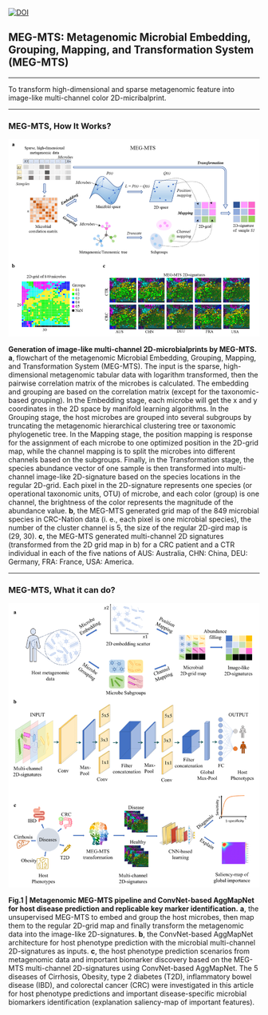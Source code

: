 [![DOI](https://zenodo.org/badge/DOI/10.5281/zenodo.6450642.svg)](https://doi.org/10.5281/zenodo.6450642)


## MEG-MTS: Metagenomic Microbial Embedding, Grouping, Mapping, and Transformation System (MEG-MTS) 

----
To transform high-dimensional and sparse metagenomic feature into image-like multi-channel color 2D-micribalprint.

----
### MEG-MTS, How It Works?
![how-it-works](./cover/MEG-MTS.png)

**Generation of image-like multi-channel 2D-microbialprints by MEG-MTS.** 
**a**, flowchart of the metagenomic Microbial Embedding, Grouping, Mapping, and Transformation System (MEG-MTS). The input is the sparse, high-dimensional metagenomic tabular data with logarithm transformed, then the pairwise correlation matrix of the microbes is calculated. The embedding and grouping are based on the correlation matrix (except for the taxonomic-based grouping). In the Embedding stage, each microbe will get the x and y coordinates in the 2D space by manifold learning algorithms. In the Grouping stage, the host microbes are grouped into several subgroups by truncating the metagenomic hierarchical clustering tree or taxonomic phylogenetic tree. In the Mapping stage, the position mapping is response for the assignment of each microbe to one optimized position in the 2D-grid map, while the channel mapping is to split the microbes into different channels based on the subgroups. Finally, in the Transformation stage, the species abundance vector of one sample is then transformed into multi-channel image-like 2D-signature based on the species locations in the regular 2D-grid. Each pixel in the 2D-signature represents one species (or operational taxonomic units, OTU) of microbe, and each color (group) is one channel, the brightness of the color represents the magnitude of the abundance value. 
**b**, the MEG-MTS generated grid map of the 849 microbial species in CRC-Nation data (i. e., each pixel is one microbial species), the number of the cluster channel is 5, the size of the regular 2D-gird map is (29, 30). 
**c**, the MEG-MTS generated multi-channel 2D signatures (transformed from the 2D grid map in b) for a CRC patient and a CTR individual in each of the five nations of AUS: Australia, CHN: China, DEU: Germany, FRA: France, USA: America. 

----

### MEG-MTS, What it can do?
![whatdo](./cover/MEG-MTS2.png)

**Fig.1 | Metagenomic MEG-MTS pipeline and ConvNet-based AggMapNet for host disease prediction and replicable key marker identification.** 
**a**, the unsupervised MEG-MTS to embed and group the host microbes, then map them to the regular 2D-grid map and finally transform the metagenomic data into the image-like 2D-signatures. 
**b**, the ConvNet-based AggMapNet architecture for host phenotype prediction with the microbial multi-channel 2D-signatures as inputs. 
**c**, the host phenotype prediction scenarios from metagenomic data and important biomarker discovery based on the MEG-MTS multi-channel 2D-signatures using ConvNet-based AggMapNet. The 5 diseases of Cirrhosis, Obesity, type 2 diabetes (T2D), inflammatory bowel disease (IBD), and colorectal cancer (CRC) were investigated in this article for host phenotype predictions and important disease-specific microbial biomarkers identification (explanation saliency-map of important features).
